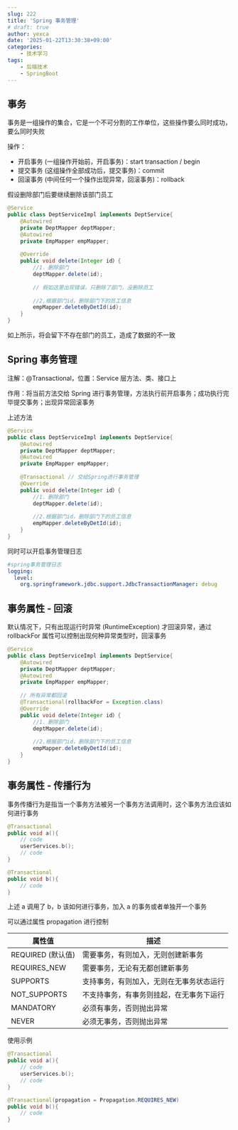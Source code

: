 ```yaml
---
slug: 222
title: 'Spring 事务管理'
# draft: true
author: yexca
date: '2025-01-22T13:30:38+09:00'
categories:
    - 技术学习
tags:
    - 后端技术
    - SpringBoot
---
```


## 事务

事务是一组操作的集合，它是一个不可分割的工作单位，这些操作要么同时成功，要么同时失败

操作：

* 开启事务 (一组操作开始前，开启事务)：start transaction / begin
* 提交事务 (这组操作全部成功后，提交事务)：commit
* 回滚事务 (中间任何一个操作出现异常，回滚事务)：rollback

假设删除部门后要继续删除该部门员工

```java
@Service
public class DeptServiceImpl implements DeptService{
    @Autowired
    private DeptMapper deptMapper;
    @Autowired
    private EmpMapper empMapper;
    
    @Override
    public void delete(Integer id）{
        //1．删除部门
        deptMapper.delete(id);
        
        // 假如这里出现错误，只删除了部门，没删除员工
        
        //2.根据部门id，删除部门下的员工信息
        empMapper.deleteByDetId(id);
    }
}         
```

如上所示，将会留下不存在部门的员工，造成了数据的不一致

## Spring 事务管理

注解：@Transactional，位置：Service 层方法、类、接口上

作用：将当前方法交给 Spring 进行事务管理，方法执行前开启事务；成功执行完毕提交事务；出现异常回滚事务

上述方法

```java
@Service
public class DeptServiceImpl implements DeptService{
    @Autowired
    private DeptMapper deptMapper;
    @Autowired
    private EmpMapper empMapper;
    
    @Transactional // 交给Spring进行事务管理
    @Override
    public void delete(Integer id）{
        //1．删除部门
        deptMapper.delete(id);
        
        //2.根据部门id，删除部门下的员工信息
        empMapper.deleteByDetId(id);
    }
}
```

同时可以开启事务管理日志

```yml
#spring事务管理日志
logging:
  level:
    org.springframework.jdbc.support.JdbcTransactionManager: debug
```

## 事务属性 - 回滚

默认情况下，只有出现运行时异常 (RuntimeException) 才回滚异常，通过 rollbackFor 属性可以控制出现何种异常类型时，回滚事务

```java
@Service
public class DeptServiceImpl implements DeptService{
    @Autowired
    private DeptMapper deptMapper;
    @Autowired
    private EmpMapper empMapper;
    
    // 所有异常都回滚
    @Transactional(rollbackFor = Exception.class)
    @Override
    public void delete(Integer id）{
        //1．删除部门
        deptMapper.delete(id);
        
        //2.根据部门id，删除部门下的员工信息
        empMapper.deleteByDetId(id);
    }
}         
```

## 事务属性 - 传播行为

事务传播行为是指当一个事务方法被另一个事务方法调用时，这个事务方法应该如何进行事务

```java
@Transactional
public void a(){
    // code
    userServices.b();
    // code
}

@Transactional
public void b(){
    // code
}
```

上述 a 调用了 b，b 该如何进行事务，加入 a 的事务或者单独开一个事务

可以通过属性 propagation 进行控制

| 属性值            | 描述                                     |
| ----------------- | ---------------------------------------- |
| REQUIRED (默认值) | 需要事务，有则加入，无则创建新事务       |
| REQUIRES_NEW      | 需要事务，无论有无都创建新事务           |
| SUPPORTS          | 支持事务，有则加入，无则在无事务状态运行 |
| NOT_SUPPORTS      | 不支持事务，有事务则挂起，在无事务下运行 |
| MANDATORY         | 必须有事务，否则抛出异常                 |
| NEVER             | 必须无事务，否则抛出异常                 |

使用示例

```java
@Transactional
public void a(){
    // code
    userServices.b();
    // code
}

@Transactional(propagation = Propagation.REQUIRES_NEW)
public void b(){
    // code
}
```
